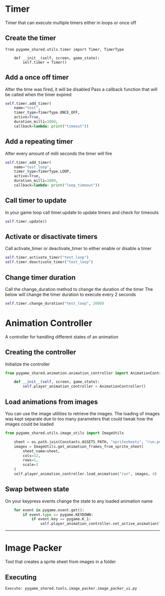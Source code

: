 # Timer

Timer that can execute multiple timers either in loops or once off

## Create the timer

```pyton
from pygame_shared.utils.timer import Timer, TimerType

    def __init__(self, screen, game_state):
        self.timer = Timer()
```

## Add a once off timer

After the time was fired, it will be disabled
Pass a callback function that will be called when the timer expired

```python
self.timer.add_timer(
    name="test",
    timer_type=TimerType.ONCE_OFF,
    active=True,
    duration_milli=1000,
    callback=lambda: print("timeout"))
```

## Add a repeating timer

After every amount of milli seconds the timer will fire

```python
self.timer.add_timer(
    name="test_loop",
    timer_type=TimerType.LOOP,
    active=True,
    duration_milli=1000,
    callback=lambda: print("loop_timeout"))
```

## Call timer to update

In your game loop call timer.update to update timers and check for timeouts

```python
self.timer.update()
```

## Activate or disactivate timers

Call activate_timer or deactivate_timer to either enable or disable a timer

```python
self.timer.activate_timer("test_loop")
self.timer.deactivate_timer("test_loop")
```

## Change timer duration

Call the change_duration method to change the duration of the timer
The below will change the timer duration to execute every 2 seconds

```python
self.timer.change_duration("test_loop", 2000)
```

# Animation Controller

A controller for handling different states of an animation

## Creating the controller

Initialize the controller
```python
from pygame_shared.animation.animation_controller import AnimationController

    def __init__(self, screen, game_state):
        self.player_animation_controller = AnimationController()
```

## Load animations from images

You can use the image utilities to retrieve the images.
The loading of images was kept separate due to too many parameters that could tweak how the images could be loaded

```python
from pygame_shared.utils.image_utils import ImageUtils

    sheet = os.path.join(Constants.ASSETS_PATH, "spritesheets", "run.png")
    images = ImageUtils.get_animation_frames_from_sprite_sheet(
        sheet_name=sheet,
        cols=12,
        rows=1,
        scale=3
    )
    self.player_animation_controller.load_animation("run", images, 4)
```

## Swap between state

On your keypress events change the state to any loaded animation name

```python
    for event in pygame.event.get():
        if event.type == pygame.KEYDOWN:
            if event.key == pygame.K_1:
                self.player_animation_controller.set_active_animation("idle")
```

---
# Image Packer

Tool that creates a sprite sheet from images in a folder

## Executing

```python
Execute: pygame_shared.tools.image_packer.image_packer_ui.py
```